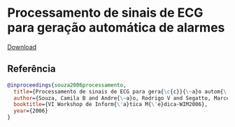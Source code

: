 # Processamento de sinais de ECG para geração automática de alarmes

[Download](https://www.researchgate.net/profile/Marcelo-Segatto/publication/228876146_Processamento_de_sinais_de_ECG_para_geracao_automatica_de_alarmes/links/0912f510041a3e27a5000000/Processamento-de-sinais-de-ECG-para-geracao-automatica-de-alarmes.pdf)


## Referência
```bibtex
@inproceedings{souza2006processamento,
  title={Processamento de sinais de ECG para gera{\c{c}}{\~a}o autom{\'a}tica de alarmes},
  author={Souza, Camila B and Andre{\~a}o, Rodrigo V and Segatto, Marcelo V},
  booktitle={VI Workshop de Inform{\'a}tica M{\'e}dica-WIM2006},
  year={2006}
}
```

